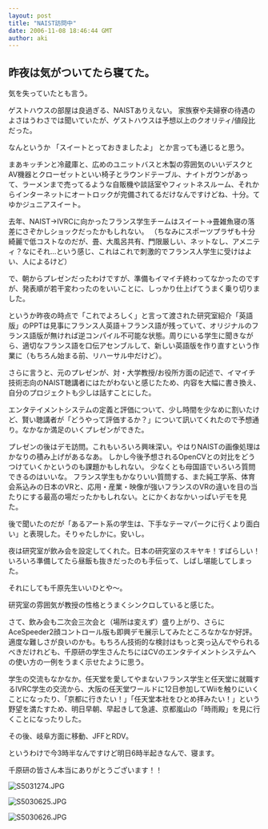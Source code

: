 ```yaml
---
layout: post
title: "NAIST訪問中"
date: 2006-11-08 18:46:44 GMT
author: aki
---
```

## 昨夜は気がついてたら寝てた。

気を失っていたとも言う。



ゲストハウスの部屋は良過ぎる、NAISTありえない。
家族寮や夫婦寮の待遇のよさはうわさでは聞いていたが、ゲストハウスは予想以上のクオリティ/値段比だった。


なんというか
「スイートとっておきましたよ」
とか言っても通じると思う。




まあキッチンと冷蔵庫と、広めのユニットバスと木製の雰囲気のいいデスクとAV機器とクローゼットといい椅子とラウンドテーブル、ナイトガウンがあって、ラーメンまで売ってるような自販機や談話室やフィットネスルーム、それからインターネットにオートロックが完備されてるだけなんですけどね、十分。てゆかジュニアスイート。



去年、NAIST→IVRCに向かったフランス学生チームはスイート→畳雑魚寝の落差にさぞかしショックだったかもしれない。
（ちなみにスポーツプラザも十分綺麗で低コストなのだが、畳、大風呂共有、門限厳しい、ネットなし、アメニティ？なにそれ…という感じ、これはこれで刺激的でフランス人学生に受けはよい、人によるけど）



で、朝からプレゼンだったわけですが、準備もイマイチ終わってなかったのですが、発表順が若干変わったのをいいことに、しっかり仕上げてうまく乗り切りました。



というか昨夜の時点で「これでよろしく」と言って渡された研究室紹介「英語版」のPPTは見事にフランス人英語＋フランス語が残っていて、オリジナルのフランス語版が無ければ逆コンパイル不可能な状態。周りにいる学生に聞きながら、適切なフランス語を口伝アセンブルして、新しい英語版を作り直すという作業に（もちろん始まる前、リハーサル中だけど）。



さらに言うと、元のプレゼンが、対・大学教授/お役所方面の記述で、イマイチ技術志向のNAIST聴講者にはたがわないと感じたため、内容を大幅に書き換え、自分のプロジェクトも少しは話すことにした。




エンタテイメントシステムの定義と評価について、少し時間を少なめに割いたけど、賢い聴講者が「どうやって評価するか？」について訊いてくれたので予想通り。なかなか満足のいくプレゼンができた。



プレゼンの後はデモ訪問。これもいろいろ興味深い。やはりNAISTの画像処理はかなりの積み上げがあるなあ。
しかし今後予想されるOpenCVとの対比をどうつけていくかというのも課題かもしれない。
少なくとも母国語でいろいろ質問できるのはいいな。
フランス学生もかなりいい質問する、また純工学系、体育会系込みの日本のVRと、応用・産業・映像が強いフランスのVRの違いを目の当たりにする最高の場だったかもしれない。とにかくおなかいっぱいデモを見た。


後で聞いたのだが「あるアート系の学生は、下手なテーマパークに行くより面白い」と表現した。そりゃたしかに。安いし。





夜は研究室が飲み会を設定してくれた。日本の研究室のスキヤキ！すばらしい！いろいろ準備してたら昼飯も抜きだったのも手伝って、しばし堪能してしまった。


それにしても千原先生いいひとや～。



研究室の雰囲気が教授の性格とうまくシンクロしていると感じた。

さて、飲み会も二次会三次会と（場所は変えず）盛り上がり、さらにAceSpeeder2顔コントロール版も即興デモ展示してみたところなかなか好評。適度な難しさが良いのかも。もちろん技術的な検討はもっと突っ込んでやられるべきだけれども、千原研の学生さんたちにはCVのエンタテイメントシステムへの使い方の一例をうまく示せたように思う。



学生の交流もなかなか。任天堂を愛してやまないフランス学生と任天堂に就職するIVRC学生の交流から、大阪の任天堂ワールドに12日参加してWiiを触りにいくことになったり、「京都に行きたい！」「任天堂本社をひとめ拝みたい！」という野望を満たすため、明日早朝、早起きして急遽、京都嵐山の「時雨殿」を見に行くことになったりした。


その後、岐阜方面に移動、JFFとRDV。



というわけで今3時半なんですけど明日6時半起きなんで、寝ます。


千原研の皆さん本当にありがとうございます！！

![S5031274.JPG](/assoc/2006/S5031274.JPG)

![S5030625.JPG](/assoc/2006/S5030625.JPG)

![S5030626.JPG](/assoc/2006/S5030626.JPG)

